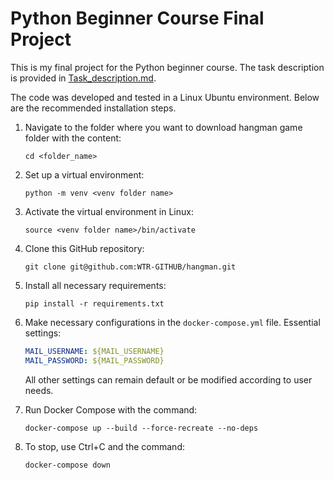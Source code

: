 # Python Beginner Course Final Project

This is my final project for the Python beginner course. The task description is provided in [Task_description.md](https://github.com/WTR-GITHUB/hangman/blob/main/Task_description.md).

The code was developed and tested in a Linux Ubuntu environment. Below are the recommended installation steps.

1. Navigate to the folder where you want to download hangman game folder with the content:
    ```
    cd <folder_name>
    ```

2. Set up a virtual environment:
    ```
    python -m venv <venv folder name>
    ```

3. Activate the virtual environment in Linux:
    ```
    source <venv folder name>/bin/activate
    ```

4. Clone this GitHub repository:
    ```
    git clone git@github.com:WTR-GITHUB/hangman.git
    ```

5. Install all necessary requirements:
    ```
    pip install -r requirements.txt
    ```

6. Make necessary configurations in the `docker-compose.yml` file. Essential settings:
    ```yaml
    MAIL_USERNAME: ${MAIL_USERNAME}
    MAIL_PASSWORD: ${MAIL_PASSWORD}
    ```
    All other settings can remain default or be modified according to user needs.

7. Run Docker Compose with the command:
    ```
    docker-compose up --build --force-recreate --no-deps
    ```

8. To stop, use Ctrl+C and the command:
    ```
    docker-compose down
    ```
